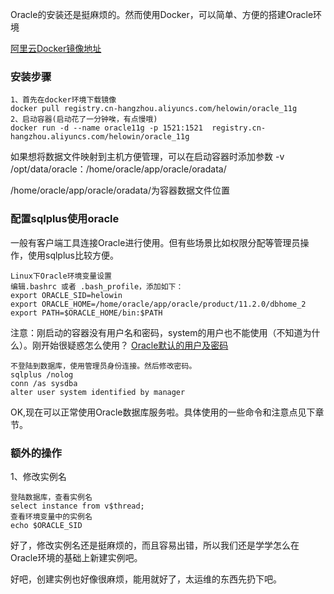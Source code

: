 Oracle的安装还是挺麻烦的。然而使用Docker，可以简单、方便的搭建Oracle环境

[阿里云Docker镜像地址](https://dev.aliyun.com/detail.html?spm=5176.1972343.2.6.myJcM9&repoId=1969)

### 安装步骤
```
1、首先在docker环境下载镜像
docker pull registry.cn-hangzhou.aliyuncs.com/helowin/oracle_11g
2、启动容器(启动花了一分钟唉，有点慢哦)
docker run -d --name oracle11g -p 1521:1521  registry.cn-hangzhou.aliyuncs.com/helowin/oracle_11g

```
如果想将数据文件映射到主机方便管理，可以在启动容器时添加参数
-v  /opt/data/oracle：/home/oracle/app/oracle/oradata/

/home/oracle/app/oracle/oradata/为容器数据文件位置

### 配置sqlplus使用oracle
一般有客户端工具连接Oracle进行使用。但有些场景比如权限分配等管理员操作，使用sqlplus比较方便。

```
Linux下Oracle环境变量设置
编辑.bashrc 或者 .bash_profile，添加如下：
export ORACLE_SID=helowin
export ORACLE_HOME=/home/oracle/app/oracle/product/11.2.0/dbhome_2
export PATH=$ORACLE_HOME/bin:$PATH
```

注意：刚启动的容器没有用户名和密码，system的用户也不能使用（不知道为什么）。刚开始很疑惑怎么使用？
[Oracle默认的用户及密码](http://blog.csdn.net/catchmybreath123/article/details/30744099)

```
不登陆到数据库，使用管理员身份连接。然后修改密码。
sqlplus /nolog
conn /as sysdba
alter user system identified by manager
```



OK,现在可以正常使用Oracle数据库服务啦。具体使用的一些命令和注意点见下章节。

### 额外的操作
1、修改实例名
```
登陆数据库，查看实例名
select instance from v$thread;
查看环境变量中的实例名
echo $ORACLE_SID
```
好了，修改实例名还是挺麻烦的，而且容易出错，所以我们还是学学怎么在Oracle环境的基础上新建实例吧。

好吧，创建实例也好像很麻烦，能用就好了，太运维的东西先扔下吧。